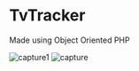 # TvTracker
Made using Object Oriented PHP

![capture1](https://user-images.githubusercontent.com/37587731/40871601-3e9e6f3e-665c-11e8-8d19-7b64dc1a755c.JPG)
![capture](https://user-images.githubusercontent.com/37587731/40871602-3ec92346-665c-11e8-8967-ea69bdbccf0d.JPG)
